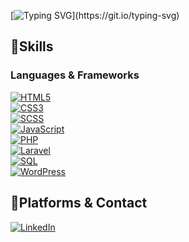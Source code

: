 [![Typing SVG](https://readme-typing-svg.demolab.com?font=Lora&weight=500&size=25&duration=2500&pause=5000&color=F7F7F7&background=FFFFFF00&vCenter=true&random=false&width=435&lines=Welcome+to+my+GitHub+profile+!)](https://git.io/typing-svg)

## 📌Skills

### Languages & Frameworks

[![HTML5](https://img.shields.io/badge/HTML5-%23E34F26.svg?style=flat-square&logo=html5&logoColor=white)](https://html.spec.whatwg.org/)
<br>
[![CSS3](https://img.shields.io/badge/CSS3-%231572B6.svg?style=flat-square&logo=css3&logoColor=white)](https://www.w3.org/Style/CSS/)
<br>
[![SCSS](https://img.shields.io/badge/SCSS-%23CC6699.svg?style=flat-square&logo=SASS&logoColor=white)](https://sass-lang.com/)
<br>
[![JavaScript](https://img.shields.io/badge/JavaScript-%23F7DF1E.svg?style=flat-square&logo=javascript&logoColor=black)](https://www.javascript.com/)
<br>
[![PHP](https://img.shields.io/badge/PHP-%23777BB4.svg?style=flat-square&logo=php&logoColor=white)](https://www.php.net/)
<br>
[![Laravel](https://img.shields.io/badge/Laravel-%23FF2D20.svg?style=flat-square&logo=laravel&logoColor=white)](https://laravel.com/)
<br>
[![SQL](https://img.shields.io/badge/SQL-%2300f.svg?style=flat-square&logo=sql&logoColor=white)](https://sql.sh/)
<br>
[![WordPress](https://img.shields.io/badge/WordPress-%23117AC9.svg?style=flat-square&logo=WordPress&logoColor=white)](https://wordpress.org/)
<br>

## 📌Platforms & Contact

[![LinkedIn](https://img.shields.io/badge/LinkedIn-%230077B5.svg?style=rounded-square&logo=linkedin&logoColor=white)](https://www.linkedin.com/in/damien-dieu/)
